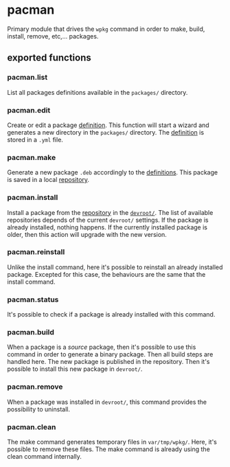 # pacman

Primary module that drives the `wpkg` command in order to make, build, install,
remove, etc,... packages.

## exported functions

### pacman.list

List all packages definitions available in the `packages/` directory.

### pacman.edit

Create or edit a package [definition][2]. This function will start a wizard and
generates a new directory in the `packages/` directory. The [definition][2] is
stored in a `.yml` file.

### pacman.make

Generate a new package `.deb` accordingly to the [definitions][2]. This package
is saved in a local [repository][3].

### pacman.install

Install a package from the [repository][3] in the [`devroot/`][1]. The list of
available repositories depends of the current `devroot/` settings. If the
package is already installed, nothing happens. If the currently installed
package is older, then this action will upgrade with the new version.

### pacman.reinstall

Unlike the install command, here it's possible to reinstall an already
installed package. Excepted for this case, the behaviours are the same that
the install command.

### pacman.status

It's possible to check if a package is already installed with this command.

### pacman.build

When a package is a *source* package, then it's possible to use this
command in order to generate a binary package. Then all build steps are
handled here. The new package is published in the repository. Then it's
possible to install this new package in `devroot/`.

### pacman.remove

When a package was installed in `devroot/`, this command provides the
possibility to uninstall.

### pacman.clean

The make command generates temporary files in `var/tmp/wpkg/`. Here, it's
possible to remove these files. The make command is already using the clean
command internally.


[1]: pacman.devroot.md
[2]: pacman.definition.md
[3]: pacman.repository.md
